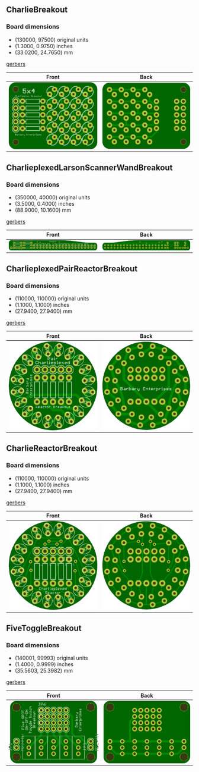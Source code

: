 ## CharlieBreakout 


### Board dimensions

* (130000, 97500) original units
* (1.3000, 0.9750) inches
* (33.0200, 24.7650) mm

[gerbers](CharlieBreakout_gerber.zip?raw=true)


| Front | Back |
| --- | --- |
| ![Front](CharlieBreakout.png) | ![Back](CharlieBreakout_back.png) |


## CharlieplexedLarsonScannerWandBreakout 


### Board dimensions

* (350000, 40000) original units
* (3.5000, 0.4000) inches
* (88.9000, 10.1600) mm

[gerbers](CharlieplexedLarsonScannerWandBreakout_gerber.zip?raw=true)


| Front | Back |
| --- | --- |
| ![Front](CharlieplexedLarsonScannerWandBreakout.png) | ![Back](CharlieplexedLarsonScannerWandBreakout_back.png) |


## CharlieplexedPairReactorBreakout 


### Board dimensions

* (110000, 110000) original units
* (1.1000, 1.1000) inches
* (27.9400, 27.9400) mm

[gerbers](CharlieplexedPairReactorBreakout_gerber.zip?raw=true)


| Front | Back |
| --- | --- |
| ![Front](CharlieplexedPairReactorBreakout.png) | ![Back](CharlieplexedPairReactorBreakout_back.png) |


## CharlieReactorBreakout 


### Board dimensions

* (110000, 110000) original units
* (1.1000, 1.1000) inches
* (27.9400, 27.9400) mm

[gerbers](CharlieReactorBreakout_gerber.zip?raw=true)


| Front | Back |
| --- | --- |
| ![Front](CharlieReactorBreakout.png) | ![Back](CharlieReactorBreakout_back.png) |


## FiveToggleBreakout 


### Board dimensions

* (140001, 99993) original units
* (1.4000, 0.9999) inches
* (35.5603, 25.3982) mm

[gerbers](FiveToggleBreakout_gerber.zip?raw=true)


| Front | Back |
| --- | --- |
| ![Front](FiveToggleBreakout.png) | ![Back](FiveToggleBreakout_back.png) |


